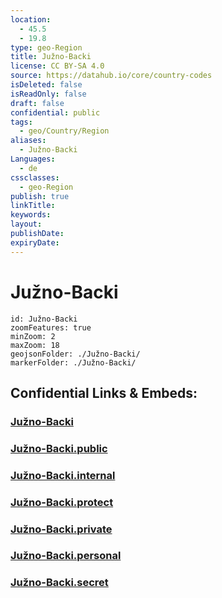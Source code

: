 ```yaml
---
location:
  - 45.5
  - 19.8
type: geo-Region
title: Južno-Backi
license: CC BY-SA 4.0
source: https://datahub.io/core/country-codes
isDeleted: false
isReadOnly: false
draft: false
confidential: public
tags:
  - geo/Country/Region
aliases:
  - Južno-Backi
Languages:
  - de
cssclasses:
  - geo-Region
publish: true
linkTitle:
keywords:
layout:
publishDate:
expiryDate:
---
```


# Južno-Backi

```leaflet
id: Južno-Backi
zoomFeatures: true 
minZoom: 2 
maxZoom: 18
geojsonFolder: ./Južno-Backi/
markerFolder: ./Južno-Backi/
```


## Confidential Links & Embeds: 

### [Južno-Backi](/_Standards/Earth/Continent/Europe/Europe~South/Serbia/districts~Serbia/Južno-Backi.md) 

### [Južno-Backi.public](/_public/Earth/Continent/Europe/Europe~South/Serbia/districts~Serbia/Južno-Backi.public.md) 

### [Južno-Backi.internal](/_internal/Earth/Continent/Europe/Europe~South/Serbia/districts~Serbia/Južno-Backi.internal.md) 

### [Južno-Backi.protect](/_protect/Earth/Continent/Europe/Europe~South/Serbia/districts~Serbia/Južno-Backi.protect.md) 

### [Južno-Backi.private](/_private/Earth/Continent/Europe/Europe~South/Serbia/districts~Serbia/Južno-Backi.private.md) 

### [Južno-Backi.personal](/_personal/Earth/Continent/Europe/Europe~South/Serbia/districts~Serbia/Južno-Backi.personal.md) 

### [Južno-Backi.secret](/_secret/Earth/Continent/Europe/Europe~South/Serbia/districts~Serbia/Južno-Backi.secret.md)

